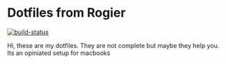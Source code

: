 # Dotfiles from Rogier
[![build-status](https://pipelines-badges-service.useast.staging.atlassian.io/badge/atlassian/confluence-web-components.svg)](https://bitbucket.org/a-nldisr/dotfiles/addon/pipelines/home)  

Hi, these are my dotfiles. They are not complete but maybe they help you. Its an opiniated setup for macbooks


